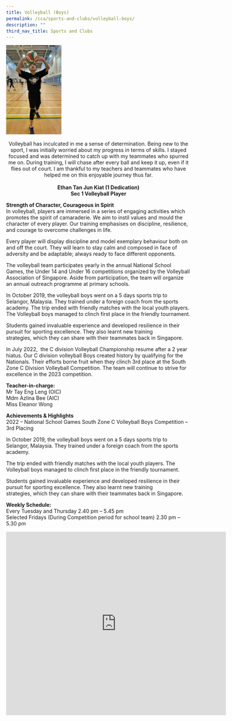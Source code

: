 ```yaml
---
title: Volleyball (Boys)
permalink: /cca/sports-and-clubs/volleyball-boys/
description: ""
third_nav_title: Sports and Clubs
---
```

<img src="/images/Sports-Volleyball.jpeg" 
    style="width:30%">

<center>
Volleyball has inculcated in me a sense of determination. Being new to the sport, I was initially worried about my progress in terms of skills. I stayed focused and was determined to catch up with my teammates who spurred me on. During training, I will chase after every ball and keep it up, even if it flies out of court. I am thankful to my teachers and teammates who have helped me on this enjoyable journey thus far.  
<br><br>
<strong>
Ethan Tan Jun Kiat (1 Dedication) <br>
	Sec 1 Volleyball Player </strong></center>
	
**Strength of Character, Courageous in Spirit** <br>
In volleyball, players are immersed in a series of engaging activities which promotes the spirit of camaraderie. We aim to instil values and mould the character&nbsp;of&nbsp;every player. Our training emphasises on discipline, resilience, and courage to overcome challenges in life.

Every player will display discipline and model exemplary behaviour both on and off the court. They will learn to stay calm and composed in face of adversity&nbsp;and be adaptable; always ready to face different opponents.

The volleyball team participates yearly in the annual National School Games, the Under 14 and Under 16 competitions organized by the Volleyball Association&nbsp;of Singapore. Aside from participation, the team will organize an annual outreach programme at primary schools.

In October 2019, the volleyball boys went on a 5 days sports trip to Selangor, Malaysia. They trained under a foreign coach from the sports academy.&nbsp;The trip ended with friendly matches with the local youth players. The Volleyball boys managed to clinch first place in the friendly tournament.

Students gained invaluable experience and developed resilience in their pursuit for sporting excellence. They also learnt new training strategies,&nbsp;which they can share with their teammates back in Singapore.

In July 2022,&nbsp; the C division Volleyball Championship resume after a 2 year hiatus. Our C division volleyball Boys created history by qualifying for the Nationals. Their efforts borne fruit when they clinch 3rd place at the South Zone C Division Volleyball Competition. The team will continue to strive for excellence in the 2023 competition.&nbsp;

**Teacher-in-charge:** <br>
Mr Tay Eng Leng (OIC) <br>
Mdm Azlina Bee (AIC) <br>
Miss&nbsp;Eleanor Wong

**Achievements &amp; Highlights** <br>
2022 – National School Games South Zone C Volleyball Boys Competition – 3rd Placing

In October 2019, the volleyball boys went on a 5 days sports trip to Selangor, Malaysia. They trained under a foreign coach from the sports academy.&nbsp;

The trip ended with friendly matches with the local youth players. The Volleyball boys managed to clinch first place in the friendly tournament.

Students gained invaluable experience and developed resilience in their pursuit for sporting excellence. They also learnt new training strategies,&nbsp;which they can share with their teammates back in Singapore.

**Weekly Schedule:** <br>
Every Tuesday and Thursday 2.40 pm – 5.45 pm <br>
Selected Fridays (During Competition period for school team) 2.30 pm – 5.30 pm

<iframe allowfullscreen="true" height="500" width="600" frameborder="0" src="https://docs.google.com/presentation/d/e/2PACX-1vS7srA0t0kAeZr2gT3C8LMTDXt6M6t0J1QBnaOV4V_ILsMjo-hhGQfhQZpY7g2on8e02rvAnHUI-GbN/embed?start=false&amp;loop=true&amp;delayms=10000"></iframe>